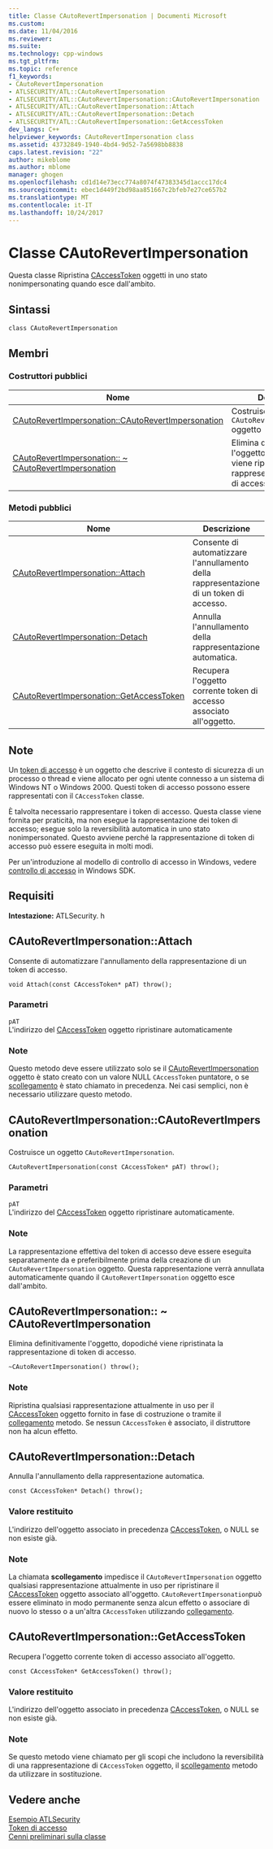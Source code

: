 ```yaml
---
title: Classe CAutoRevertImpersonation | Documenti Microsoft
ms.custom: 
ms.date: 11/04/2016
ms.reviewer: 
ms.suite: 
ms.technology: cpp-windows
ms.tgt_pltfrm: 
ms.topic: reference
f1_keywords:
- CAutoRevertImpersonation
- ATLSECURITY/ATL::CAutoRevertImpersonation
- ATLSECURITY/ATL::CAutoRevertImpersonation::CAutoRevertImpersonation
- ATLSECURITY/ATL::CAutoRevertImpersonation::Attach
- ATLSECURITY/ATL::CAutoRevertImpersonation::Detach
- ATLSECURITY/ATL::CAutoRevertImpersonation::GetAccessToken
dev_langs: C++
helpviewer_keywords: CAutoRevertImpersonation class
ms.assetid: 43732849-1940-4bd4-9d52-7a5698bb8838
caps.latest.revision: "22"
author: mikeblome
ms.author: mblome
manager: ghogen
ms.openlocfilehash: cd1d14e73ecc774a8074f47383345d1accc17dc4
ms.sourcegitcommit: ebec1d449f2bd98aa851667c2bfeb7e27ce657b2
ms.translationtype: MT
ms.contentlocale: it-IT
ms.lasthandoff: 10/24/2017
---
```

# <a name="cautorevertimpersonation-class"></a>Classe CAutoRevertImpersonation
Questa classe Ripristina [CAccessToken](../../atl/reference/caccesstoken-class.md) oggetti in uno stato nonimpersonating quando esce dall'ambito.  
  
## <a name="syntax"></a>Sintassi  
  
```
class CAutoRevertImpersonation
```  
  
## <a name="members"></a>Membri  
  
### <a name="public-constructors"></a>Costruttori pubblici  
  
|Nome|Descrizione|  
|----------|-----------------|  
|[CAutoRevertImpersonation::CAutoRevertImpersonation](#cautorevertimpersonation)|Costruisce un `CAutoRevertImpersonation` oggetto|  
|[CAutoRevertImpersonation:: ~ CAutoRevertImpersonation](#dtor)|Elimina definitivamente l'oggetto, dopodiché viene ripristinata la rappresentazione di token di accesso.|  
  
### <a name="public-methods"></a>Metodi pubblici  
  
|Nome|Descrizione|  
|----------|-----------------|  
|[CAutoRevertImpersonation::Attach](#attach)|Consente di automatizzare l'annullamento della rappresentazione di un token di accesso.|  
|[CAutoRevertImpersonation::Detach](#detach)|Annulla l'annullamento della rappresentazione automatica.|  
|[CAutoRevertImpersonation::GetAccessToken](#getaccesstoken)|Recupera l'oggetto corrente token di accesso associato all'oggetto.|  
  
## <a name="remarks"></a>Note  
 Un [token di accesso](http://msdn.microsoft.com/library/windows/desktop/aa374909) è un oggetto che descrive il contesto di sicurezza di un processo o thread e viene allocato per ogni utente connesso a un sistema di Windows NT o Windows 2000. Questi token di accesso possono essere rappresentati con il `CAccessToken` classe.  
  
 È talvolta necessario rappresentare i token di accesso. Questa classe viene fornita per praticità, ma non esegue la rappresentazione dei token di accesso; esegue solo la reversibilità automatica in uno stato nonimpersonated. Questo avviene perché la rappresentazione di token di accesso può essere eseguita in molti modi.  
  
 Per un'introduzione al modello di controllo di accesso in Windows, vedere [controllo di accesso](http://msdn.microsoft.com/library/windows/desktop/aa374860) in Windows SDK.  
  
## <a name="requirements"></a>Requisiti  
 **Intestazione:** ATLSecurity. h  
  
##  <a name="attach"></a>CAutoRevertImpersonation::Attach  
 Consente di automatizzare l'annullamento della rappresentazione di un token di accesso.  
  
```
void Attach(const CAccessToken* pAT) throw();
```  
  
### <a name="parameters"></a>Parametri  
 `pAT`  
 L'indirizzo del [CAccessToken](../../atl/reference/caccesstoken-class.md) oggetto ripristinare automaticamente  
  
### <a name="remarks"></a>Note  
 Questo metodo deve essere utilizzato solo se il [CAutoRevertImpersonation](../../atl/reference/cautorevertimpersonation-class.md) oggetto è stato creato con un valore NULL `CAccessToken` puntatore, o se [scollegamento](#detach) è stato chiamato in precedenza. Nei casi semplici, non è necessario utilizzare questo metodo.  
  
##  <a name="cautorevertimpersonation"></a>CAutoRevertImpersonation::CAutoRevertImpersonation  
 Costruisce un oggetto `CAutoRevertImpersonation`.  
  
```
CAutoRevertImpersonation(const CAccessToken* pAT) throw();
```  
  
### <a name="parameters"></a>Parametri  
 `pAT`  
 L'indirizzo del [CAccessToken](../../atl/reference/caccesstoken-class.md) oggetto ripristinare automaticamente.  
  
### <a name="remarks"></a>Note  
 La rappresentazione effettiva del token di accesso deve essere eseguita separatamente da e preferibilmente prima della creazione di un `CAutoRevertImpersonation` oggetto. Questa rappresentazione verrà annullata automaticamente quando il `CAutoRevertImpersonation` oggetto esce dall'ambito.  
  
##  <a name="dtor"></a>CAutoRevertImpersonation:: ~ CAutoRevertImpersonation  
 Elimina definitivamente l'oggetto, dopodiché viene ripristinata la rappresentazione di token di accesso.  
  
```
~CAutoRevertImpersonation() throw();
```  
  
### <a name="remarks"></a>Note  
 Ripristina qualsiasi rappresentazione attualmente in uso per il [CAccessToken](../../atl/reference/caccesstoken-class.md) oggetto fornito in fase di costruzione o tramite il [collegamento](#attach) metodo. Se nessun `CAccessToken` è associato, il distruttore non ha alcun effetto.  
  
##  <a name="detach"></a>CAutoRevertImpersonation::Detach  
 Annulla l'annullamento della rappresentazione automatica.  
  
```
const CAccessToken* Detach() throw();
```  
  
### <a name="return-value"></a>Valore restituito  
 L'indirizzo dell'oggetto associato in precedenza [CAccessToken](../../atl/reference/caccesstoken-class.md), o NULL se non esiste già.  
  
### <a name="remarks"></a>Note  
 La chiamata **scollegamento** impedisce il `CAutoRevertImpersonation` oggetto qualsiasi rappresentazione attualmente in uso per ripristinare il [CAccessToken](../../atl/reference/caccesstoken-class.md) oggetto associato all'oggetto. `CAutoRevertImpersonation`può essere eliminato in modo permanente senza alcun effetto o associare di nuovo lo stesso o a un'altra `CAccessToken` utilizzando [collegamento](#attach).  
  
##  <a name="getaccesstoken"></a>CAutoRevertImpersonation::GetAccessToken  
 Recupera l'oggetto corrente token di accesso associato all'oggetto.  
  
```
const CAccessToken* GetAccessToken() throw();
```  
  
### <a name="return-value"></a>Valore restituito  
 L'indirizzo dell'oggetto associato in precedenza [CAccessToken](../../atl/reference/caccesstoken-class.md), o NULL se non esiste già.  
  
### <a name="remarks"></a>Note  
 Se questo metodo viene chiamato per gli scopi che includono la reversibilità di una rappresentazione di `CAccessToken` oggetto, il [scollegamento](#detach) metodo da utilizzare in sostituzione.  
  
## <a name="see-also"></a>Vedere anche  
 [Esempio ATLSecurity](../../visual-cpp-samples.md)   
 [Token di accesso](http://msdn.microsoft.com/library/windows/desktop/aa374909)   
 [Cenni preliminari sulla classe](../../atl/atl-class-overview.md)
